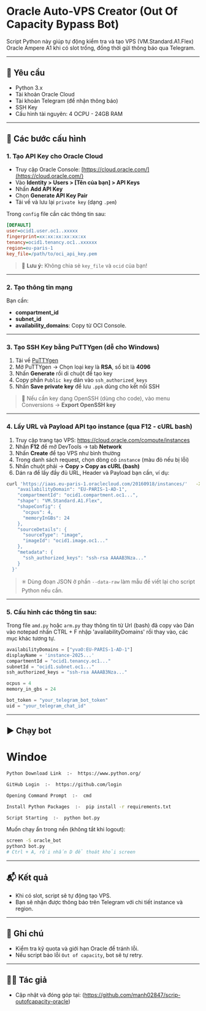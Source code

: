 
# Oracle Auto-VPS Creator (Out Of Capacity Bypass Bot)

Script Python này giúp tự động kiểm tra và tạo VPS (VM.Standard.A1.Flex) Oracle Ampere A1 khi có slot trống, đồng thời gửi thông báo qua Telegram.

---

## 📌 Yêu cầu

- Python 3.x
- Tài khoản Oracle Cloud
- Tài khoản Telegram (để nhận thông báo)
- SSH Key
- Cấu hình tài nguyên: 4 OCPU - 24GB RAM

---

## 🧾 Các bước cấu hình

### 1. Tạo API Key cho Oracle Cloud

- Truy cập Oracle Console: [https://cloud.oracle.com/](https://cloud.oracle.com/)
- Vào **Identity > Users > [Tên của bạn] > API Keys**
- Nhấn **Add API Key**
- Chọn **Generate API Key Pair**
- Tải về và lưu lại `private key` (dạng `.pem`)

Trong `config` file cần các thông tin sau:

```ini
[DEFAULT]
user=ocid1.user.oc1..xxxxx
fingerprint=xx:xx:xx:xx:xx:xx
tenancy=ocid1.tenancy.oc1..xxxxxx
region=eu-paris-1
key_file=/path/to/oci_api_key.pem
```

> 🔐 **Lưu ý:** Không chia sẻ `key_file` và `ocid` của bạn!

---

### 2. Tạo thông tin mạng

Bạn cần:

- **compartment_id**
- **subnet_id**
- **availability_domains**: Copy từ OCI Console.

---


### 3. Tạo SSH Key bằng PuTTYgen (dễ cho Windows)

1. Tải về [PuTTYgen](https://www.chiark.greenend.org.uk/~sgtatham/putty/latest.html)
2. Mở PuTTYgen → Chọn loại key là **RSA**, số bit là **4096**
3. Nhấn **Generate** rồi di chuột để tạo key
4. Copy phần `Public key` dán vào `ssh_authorized_keys`
5. Nhấn **Save private key** để lưu `.ppk` dùng cho kết nối SSH

> 🔁 Nếu cần key dạng OpenSSH (dùng cho code), vào menu Conversions → **Export OpenSSH key**

---
### 4. Lấy URL và Payload API tạo instance (qua F12 - cURL bash)

1. Truy cập trang tạo VPS: https://cloud.oracle.com/compute/instances
2. Nhấn **F12** để mở DevTools → tab **Network**
3. Nhấn **Create** để tạo VPS như bình thường
4. Trong danh sách request, chọn dòng có `instance` (màu đỏ nếu bị lỗi)
5. Nhấn chuột phải → **Copy > Copy as cURL (bash)**
6. Dán ra để lấy đầy đủ URL, Header và Payload bạn cần, ví dụ:

```bash
curl 'https://iaas.eu-paris-1.oraclecloud.com/20160918/instances/'   -X POST   -H 'Authorization: Bearer ...'   -H 'Content-Type: application/json'   --data-raw '{
    "availabilityDomain": "EU-PARIS-1-AD-1",
    "compartmentId": "ocid1.compartment.oc1...",
    "shape": "VM.Standard.A1.Flex",
    "shapeConfig": {
      "ocpus": 4,
      "memoryInGBs": 24
    },
    "sourceDetails": {
      "sourceType": "image",
      "imageId": "ocid1.image.oc1..."
    },
    "metadata": {
      "ssh_authorized_keys": "ssh-rsa AAAAB3Nza..."
    }
  }'
```

> ✳️ Dùng đoạn JSON ở phần `--data-raw` làm mẫu để viết lại cho script Python nếu cần.

---


### 5. Cấu hình các thông tin sau:
Trong file `amd.py` hoặc `arm.py` thay thông tin từ Url (bash) đã copy vào
Dán vào notepad nhấn CTRL + F nhập 'availabilityDomains' rồi thay vào, các mục khác tương tự.
```python
availabilityDomains = ["yvaO:EU-PARIS-1-AD-1"]
displayName = 'instance-2025...'
compartmentId = "ocid1.tenancy.oc1..."
subnetId = "ocid1.subnet.oc1..."
ssh_authorized_keys = "ssh-rsa AAAAB3Nza..."

ocpus = 4
memory_in_gbs = 24

bot_token = "your_telegram_bot_token"
uid = "your_telegram_chat_id"
```

---

## ▶️ Chạy bot

# Windoe
```bash
Python Download Link  :-  https://www.python.org/

GitHub Login  :-  https://github.com/login

Opening Command Prompt  :-  cmd

Install Python Packages  :-  pip install -r requirements.txt

Script Starting  :-  python bot.py
```

Muốn chạy ẩn trong nền (không tắt khi logout):

```bash
screen -S oracle_bot
python3 bot.py
# Ctrl + A, rồi nhấn D để thoát khỏi screen
```

---

## 📬 Kết quả

- Khi có slot, script sẽ tự động tạo VPS.
- Bạn sẽ nhận được thông báo trên Telegram với chi tiết instance và region.

---

## 🧯 Ghi chú

- Kiểm tra kỹ quota và giới hạn Oracle để tránh lỗi.
- Nếu script báo lỗi `Out of capacity`, bot sẽ tự retry.

---

## 🧑‍💻 Tác giả

- Cập nhật và đóng góp tại: (https://github.com/manh02847/scrip-outofcapacity-oracle)
